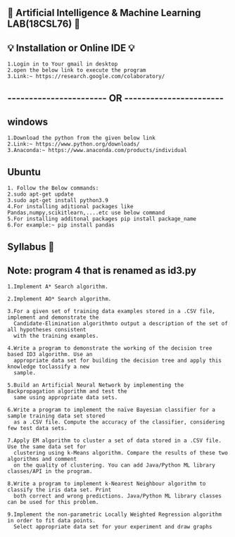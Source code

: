 ## 🧠 Artificial Intelligence & Machine Learning LAB(18CSL76) 🧠

##  💡 Installation or Online IDE 💡
    1.Login in to Your gmail in desktop
    2.open the below link to execute the program
    3.Link:~ https://research.google.com/colaboratory/
## ----------------------- OR -----------------------

  ## windows 
    1.Download the python from the given below link
    2.Link:~ https://www.python.org/downloads/
    3.Anaconda:~ https://www.anaconda.com/products/individual
    
  ## Ubuntu
    1. Follow the Below commands:
    2.sudo apt-get update
    3.sudo apt-get install python3.9
    4.For installing aditional packages like Pandas,numpy,scikitlearn,....etc use below command
    5.For installing additonal packages pip install package_name  
    6.For example:~ pip install pandas
    
## Syllabus 📑
## Note: program 4 that is renamed as id3.py
    1.Implement A* Search algorithm. 
    
    2.Implement AO* Search algorithm.
    
    3.For a given set of training data examples stored in a .CSV file, implement and demonstrate the
      Candidate-Elimination algorithmto output a description of the set of all hypotheses consistent
      with the training examples.
      
    4.Write a program to demonstrate the working of the decision tree based ID3 algorithm. Use an
      appropriate data set for building the decision tree and apply this knowledge toclassify a new
      sample.
      
    5.Build an Artificial Neural Network by implementing the Backpropagation algorithm and test the
      same using appropriate data sets. 
      
    6.Write a program to implement the naïve Bayesian classifier for a sample training data set stored
      as a .CSV file. Compute the accuracy of the classifier, considering few test data sets.
      
    7.Apply EM algorithm to cluster a set of data stored in a .CSV file. Use the same data set for
      clustering using k-Means algorithm. Compare the results of these two algorithms and comment
      on the quality of clustering. You can add Java/Python ML library classes/API in the program. 
      
    8.Write a program to implement k-Nearest Neighbour algorithm to classify the iris data set. Print
      both correct and wrong predictions. Java/Python ML library classes can be used for this problem.
      
    9.Implement the non-parametric Locally Weighted Regression algorithm in order to fit data points.
      Select appropriate data set for your experiment and draw graphs 
